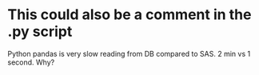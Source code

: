 # This could also be a comment in the .py script

Python pandas is very slow reading from DB compared to SAS. 2 min vs 1 second. Why?
